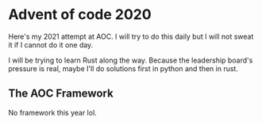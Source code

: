 # Advent of code 2020

Here's my 2021 attempt at AOC. I will try to do this daily but I will not sweat it if I cannot do it one day.

I will be trying to learn Rust along the way. Because the leadership board's pressure is real, maybe I'll do solutions
first in python and then in rust.

## The AOC Framework

No framework this year lol.
